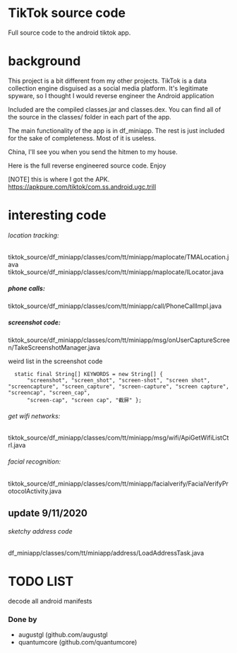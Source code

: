 # TikTok source code

Full source code to the android tiktok app.

# background

This project is a bit different from my other projects. TikTok is a data collection engine disguised as a social media platform. It's legitimate spyware, so I thought I would reverse engineer the Android application

Included are the compiled classes.jar and classes.dex. You can find all of the source in the classes/ folder in each part of the app.

The main functionality of the app is in df_miniapp. The rest is just included for the sake of completeness. Most of it is useless. 

China, I'll see you when you send the hitmen to my house.

Here is the full reverse engineered source code. Enjoy


[NOTE] this is where I got the APK. https://apkpure.com/tiktok/com.ss.android.ugc.trill

# interesting code

###### location tracking: 
tiktok_source/df_miniapp/classes/com/tt/miniapp/maplocate/TMALocation.java
tiktok_source/df_miniapp/classes/com/tt/miniapp/maplocate/ILocator.java

##### phone calls:
tiktok_source/df_miniapp/classes/com/tt/miniapp/call/PhoneCallImpl.java

##### screenshot code:
tiktok_source/df_miniapp/classes/com/tt/miniapp/msg/onUserCaptureScreen/TakeScreenshotManager.java

weird list in the screenshot code
```
  static final String[] KEYWORDS = new String[] { 
      "screenshot", "screen_shot", "screen-shot", "screen shot", "screencapture", "screen_capture", "screen-capture", "screen capture", "screencap", "screen_cap", 
      "screen-cap", "screen cap", "截屏" };
```

###### get wifi networks:
tiktok_source/df_miniapp/classes/com/tt/miniapp/msg/wifi/ApiGetWifiListCtrl.java

###### facial recognition:
tiktok_source/df_miniapp/classes/com/tt/miniapp/facialverify/FacialVerifyProtocolActivity.java 

## update 9/11/2020

###### sketchy address code
df_miniapp/classes/com/tt/miniapp/address/LoadAddressTask.java

# TODO LIST

decode all android manifests


### Done by
- augustgl (github.com/augustgl
- quantumcore (github.com/quantumcore)
